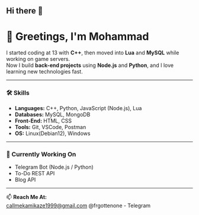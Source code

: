 ## Hi there 👋

# 👋 Greetings, I'm Mohammad

I started coding at 13 with **C++**, then moved into **Lua** and **MySQL** while working on game servers.  
Now I build **back-end projects** using **Node.js** and **Python**, and I love learning new technologies fast.

---

### 🛠 Skills
- **Languages:** C++, Python, JavaScript (Node.js), Lua  
- **Databases:** MySQL, MongoDB  
- **Front-End:** HTML, CSS  
- **Tools:** Git, VSCode, Postman
- **OS:** Linux(Debian12), Windows  

---

### 🚀 Currently Working On
- Telegram Bot (Node.js / Python)  
- To-Do REST API  
- Blog API  

---

📫 **Reach Me At:**  
callmekamikaze1999@gmail.com
@frgottenone - Telegram


<!--
**TheyCallMeEzraieel/TheyCallMeEzraieel** is a ✨ _special_ ✨ repository because its `README.md` (this file) appears on your GitHub profile.

Here are some ideas to get you started:

- 🔭 I’m currently working on ...
- 🌱 I’m currently learning ...
- 👯 I’m looking to collaborate on ...
- 🤔 I’m looking for help with ...
- 💬 Ask me about ...
- 📫 How to reach me: ...
- 😄 Pronouns: ...
- ⚡ Fun fact: ...
-->
